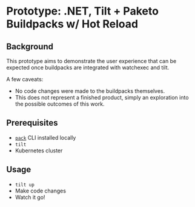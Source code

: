 # Prototype: .NET, Tilt + Paketo Buildpacks w/ Hot Reload

## Background

This prototype aims to demonstrate the user experience that can be expected once buildpacks are integrated with watchexec and tilt.

A few caveats:
* No code changes were made to the buildpacks themselves.
* This does not represent a finished product, simply an exploration into the possible outcomes of this work.

## Prerequisites

* [`pack`](https://github.com/buildpacks/pack) CLI installed locally
* `tilt`
* Kubernetes cluster

## Usage

* `tilt up`
* Make code changes
* Watch it go!




